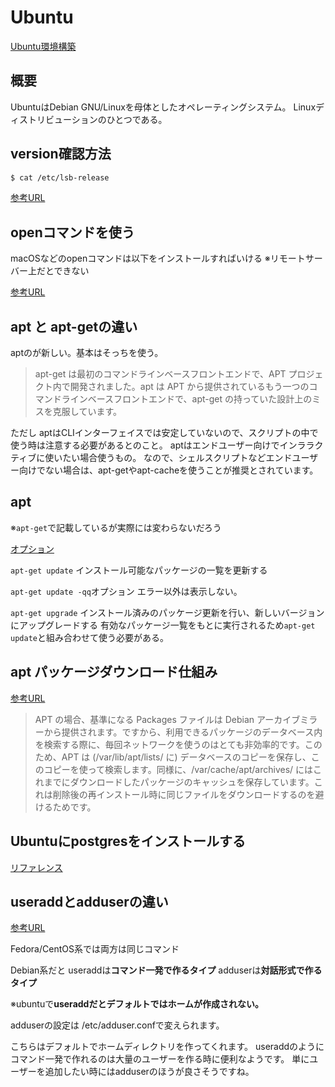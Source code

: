 # Ubuntu

[Ubuntu環境構築](https://ubuntu.perlzemi.com/blog/20200529085516.html)

## 概要

UbuntuはDebian GNU/Linuxを母体としたオペレーティングシステム。
Linuxディストリビューションのひとつである。

## version確認方法

```sh
$ cat /etc/lsb-release
```

[参考URL](https://www.delftstack.com/ja/howto/linux/how-to-check-the-version-of-ubuntu/#lsb_release-%25E3%2582%25B3%25E3%2583%259E%25E3%2583%25B3%25E3%2583%2589%25E3%2582%2592%25E4%25BD%25BF%25E3%2581%25A3%25E3%2581%25A6-ubuntu-%25E3%2581%25AE%25E3%2583%2590%25E3%2583%25BC%25E3%2582%25B8%25E3%2583%25A7%25E3%2583%25B3%25E3%2582%2592%25E7%25A2%25BA%25E8%25AA%258D%25E3%2581%2599%25E3%2582%258B)

## openコマンドを使う

macOSなどのopenコマンドは以下をインストールすればいける
※リモートサーバー上だとできない

[参考URL](https://installati.one/ubuntu/20.04/xdg-utils/)

## apt と apt-getの違い

aptのが新しい。基本はそっちを使う。

>apt-get は最初のコマンドラインベースフロントエンドで、APT プロジェクト内で開発されました。apt は APT から提供されているもう一つのコマンドラインベースフロントエンドで、apt-get の持っていた設計上のミスを克服しています。

ただし
aptはCLIインターフェイスでは安定していないので、スクリプトの中で使う時は注意する必要があるとのこと。
aptはエンドユーザー向けでインララクティブに使いたい場合使うもの。
なので、シェルスクリプトなどエンドユーザー向けでない場合は、apt-getやapt-cacheを使うことが推奨とされています。


## apt

※`apt-get`で記載しているが実際には変わらないだろう

[オプション](http://www.ne.jp/asahi/it/life/it/linux/linux_command/linux_apt-get.html)

`apt-get update`
インストール可能なパッケージの一覧を更新する

`apt-get update -qq`オプション
エラー以外は表示しない。

`apt-get upgrade`
インストール済みのパッケージ更新を行い、新しいバージョンにアップグレードする
有効なパッケージ一覧をもとに実行されるため`apt-get update`と組み合わせて使う必要がある。

## apt パッケージダウンロード仕組み

[参考URL](https://www.kimoton.com/entry/20181123/1542961698)

>APT の場合、基準になる Packages ファイルは Debian アーカイブミラーから提供されます。ですから、利用できるパッケージのデータベース内を検索する際に、毎回ネットワークを使うのはとても非効率的です。このため、APT は (/var/lib/apt/lists/ に) データベースのコピーを保存し、このコピーを使って検索します。同様に、/var/cache/apt/archives/ にはこれまでにダウンロードしたパッケージのキャッシュを保存しています。これは削除後の再インストール時に同じファイルをダウンロードするのを避けるためです。

## Ubuntuにpostgresをインストールする

[リファレンス](https://www.digitalocean.com/community/tutorials/how-to-install-postgresql-on-ubuntu-20-04-quickstart-ja)

## useraddとadduserの違い

[参考URL](https://qiita.com/kaitoland/items/386ebc94c3efa17bbecb)

Fedora/CentOS系では両方は同じコマンド

Debian系だと
useraddは**コマンド一発で作るタイプ**
adduserは**対話形式で作るタイプ**

※ubuntuで**useraddだとデフォルトではホームが作成されない。**

adduserの設定は
/etc/adduser.confで変えられます。

こちらはデフォルトでホームディレクトリを作ってくれます。
useraddのようにコマンド一発で作れるのは大量のユーザーを作る時に便利なようです。
単にユーザーを追加したい時にはadduserのほうが良さそうですね。






